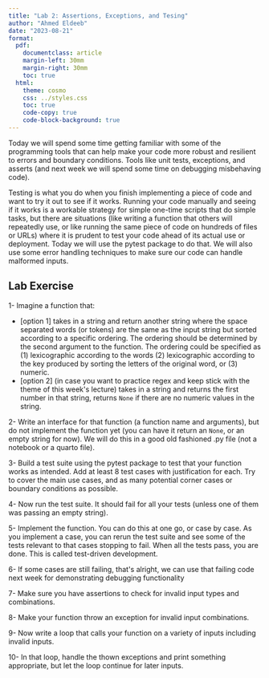 ```yaml
---
title: "Lab 2: Assertions, Exceptions, and Tesing"
author: "Ahmed Eldeeb"
date: "2023-08-21"
format:
  pdf:
    documentclass: article
    margin-left: 30mm
    margin-right: 30mm
    toc: true
  html:
    theme: cosmo
    css: ../styles.css
    toc: true
    code-copy: true
    code-block-background: true
---
```


Today we will spend some time getting familiar with some of the programming tools that can help make your code more robust and resilient to errors and boundary conditions. Tools like unit tests, exceptions, and asserts (and next week we will spend some time on debugging misbehaving code).

Testing is what you do when you finish implementing a piece of code and want to try it out to see if it works. Running your code manually and seeing if it works is a workable strategy for simple one-time scripts that do simple tasks, but there are situations (like writing a function that others will repeatedly use, or like running the same piece of code on hundreds of files or URLs) where it is prudent to test your code ahead of its actual use or deployment. Today we will use the pytest package to do that. We will also use some error handling techniques to make sure our code can handle malformed inputs.

## Lab Exercise

1- Imagine a function that:
- [option 1] takes in a string and return another string where the space separated words (or tokens) are the same as the input string but sorted according to a specific ordering. The ordering should be determined by the second argument to the function. The ordering could be specified as (1) lexicographic according to the words (2) lexicographic according to the key produced by sorting the letters of the original word, or (3) numeric.
- [option 2] (in case you want to practice regex and keep stick with the theme of this week's lecture) takes in a string and returns the first number in that string, returns `None` if there are no numeric values in the string.

2- Write an interface for that function (a function name and arguments), but do not implement the function yet (you can have it return an `None`, or an empty string for now). We will do this in a good old fashioned .py file (not a notebook or a quarto file).

3- Build a test suite using the pytest package to test that your function works as intended. Add at least 8 test cases with justification for each. Try to cover the main use cases, and as many potential corner cases or boundary conditions as possible.

4- Now run the test suite. It should fail for all your tests (unless one of them was passing an empty string).

5- Implement the function. You can do this at one go, or case by case. As you implement a case, you can rerun the test suite and see some of the tests relevant to that cases stopping to fail. When all the tests pass, you are done. This is called test-driven development.

6- If some cases are still failing, that's alright, we can use that failing code next week for demonstrating debugging functionality

7- Make sure you have assertions to check for invalid input types and combinations.

8- Make your function throw an exception for invalid input combinations.

9- Now write a loop that calls your function on a variety of inputs including invalid inputs.

10- In that loop, handle the thown exceptions and print something appropriate, but let the loop continue for later inputs.





